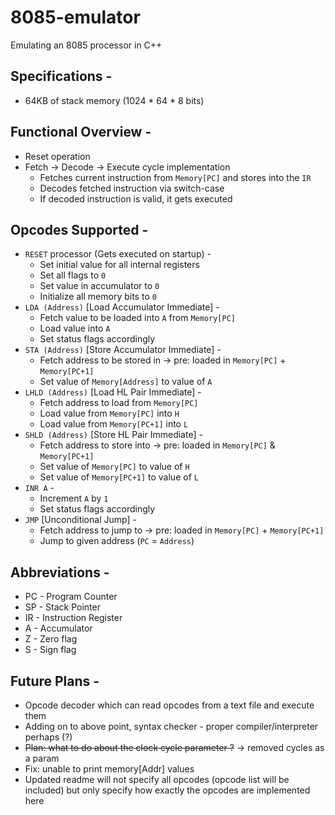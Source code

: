# 8085-emulator
Emulating an 8085 processor in C++

## Specifications - 
- 64KB of stack memory (1024 * 64 * 8 bits)

## Functional Overview -
- Reset operation
- Fetch -> Decode -> Execute cycle implementation
    - Fetches current instruction from `Memory[PC]` and stores into the `IR`
    - Decodes fetched instruction via switch-case
    - If decoded instruction is valid, it gets executed

## Opcodes Supported -
- `RESET` processor (Gets executed on startup) -
    - Set initial value for all internal registers
    - Set all flags to `0`
    - Set value in accumulator to `0`
    - Initialize all memory bits to `0`
- `LDA (Address)` [Load Accumulator Immediate] -
    - Fetch value to be loaded into `A` from `Memory[PC]`
    - Load value into `A`
    - Set status flags accordingly
- `STA (Address)` [Store Accumulator Immediate] -
    - Fetch address to be stored in -> pre: loaded in `Memory[PC]` + `Memory[PC+1]`
    - Set value of `Memory[Address]` to value of `A`
- `LHLD (Address)` [Load HL Pair Immediate] -
    - Fetch address to load from `Memory[PC]`
    - Load value from `Memory[PC]` into `H`
    - Load value from `Memory[PC+1]` into `L`
- `SHLD (Address)` [Store HL Pair Immediate] -
    - Fetch address to store into -> pre: loaded in `Memory[PC]` & `Memory[PC+1]`
    - Set value of `Memory[PC]` to value of `H`
    - Set value of `Memory[PC+1]` to value of `L`
- `INR A` -
    - Increment `A` by `1`
    - Set status flags accordingly
- `JMP` [Unconditional Jump] -
    - Fetch address to jump to -> pre: loaded in `Memory[PC]` + `Memory[PC+1]`
    - Jump to given address (`PC` = `Address`)

## Abbreviations - 
- PC - Program Counter
- SP - Stack Pointer
- IR - Instruction Register
- A - Accumulator
- Z - Zero flag
- S - Sign flag

## Future Plans -
- Opcode decoder which can read opcodes from a text file and execute them
- Adding on to above point, syntax checker - proper compiler/interpreter perhaps (?)
- ~~Plan: what to do about the clock cycle parameter ?~~ -> removed cycles as a param
- Fix: unable to print memory[Addr] values
- Updated readme will not specify all opcodes (opcode list will be included) 
    but only specify how exactly the opcodes are implemented here  